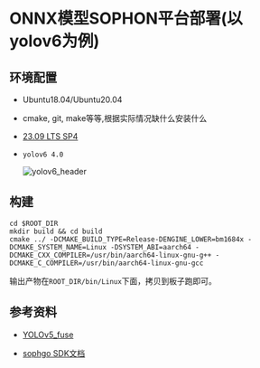 # ONNX模型SOPHON平台部署(以yolov6为例)


## 环境配置

- Ubuntu18.04/Ubuntu20.04

- cmake, git, make等等,根据实际情况缺什么安装什么

- [23.09 LTS SP4](https://sophon-assets.sophon.cn/sophon-prod-s3/drive/24/12/31/10/SDK-23.09-LTS-SP4.zip)

- `yolov6 4.0`

  ![yolov6_header](E:\BITMain\Codes\Det_SOPHON\imgs\yolov6_header.jpg)


## 构建

```shell
cd $ROOT_DIR
mkdir build && cd build
cmake ../ -DCMAKE_BUILD_TYPE=Release-DENGINE_LOWER=bm1684x -DCMAKE_SYSTEM_NAME=Linux -DSYSTEM_ABI=aarch64 -DCMAKE_CXX_COMPILER=/usr/bin/aarch64-linux-gnu-g++ -DCMAKE_C_COMPILER=/usr/bin/aarch64-linux-gnu-gcc
```
输出产物在`ROOT_DIR/bin/Linux`下面，拷贝到板子跑即可。


## 参考资料

- [YOLOv5_fuse](https://github.com/sophgo/sophon-demo/blob/release/sample/YOLOv5_fuse)

- [sophgo SDK文档](https://developer.sophgo.com/site/index/material/all/all.html)
